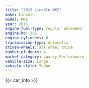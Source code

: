 ```yaml
---
title: "2015 Lincoln MKS"
make: Lincoln
model: MKS
year: 2015
engine-fuel-type: regular unleaded
engine-hp: 305
engine-cylinders: 6
transmission-type: Automatic
driven-wheels: all wheel drive
number-of-doors: 4
market-category: Luxury,Performance
vehicle-size: Large
vehicle-style: Sedan
---
```


{{< car_info >}}
